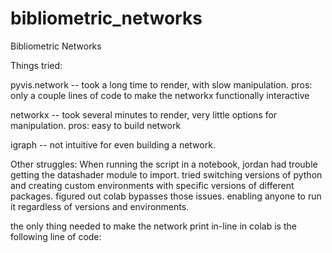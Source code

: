 # bibliometric_networks
Bibliometric Networks

Things tried:

pyvis.network -- took a long time to render, with slow manipulation. pros: only a couple lines of code to make the networkx functionally interactive

networkx -- took several minutes to render, very little options for manipulation. pros: easy to build network

igraph -- not intuitive for even building a network. 

Other struggles:
When running the script in a notebook, jordan had trouble getting the datashader module to import. tried switching versions of python and creating custom environments with specific versions of different packages. figured out colab bypasses those issues. enabling anyone to run it regardless of versions and environments. 

the only thing needed to make the network print in-line in colab is the following line of code:

